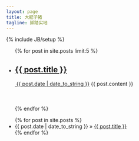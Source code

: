 ```yaml
---
layout: page
title: 大肥子猪
tagline: 脚踏实地
---
```

{% include JB/setup %}


<div class="row-fluid">
  <div id="left" class="span9">
    <ul>
       {% for post in site.posts limit:5 %}
         <li style="margin-bottom: 50px;">
            <a href="{{ BASE_PATH }}{{ post.url}}"><h2>{{ post.title }}</h2>&nbsp;<span>{{ post.date | date_to_string }}</span></a>
            {{ post.content }}
         </li>
       {% endfor %}
    </ul>
  </div>
  <div id="right" class="span3">
    <ul class="posts">
      {% for post in site.posts %}
        <li><span>{{ post.date | date_to_string }}</span> &raquo; <a href="{{ BASE_PATH }}{{ post.url }}">{{ post.title }}</a></li>
      {% endfor %}
    </ul>
  </div>
</div>


